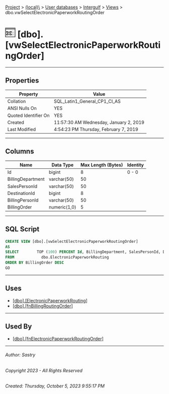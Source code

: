 #### 

[Project](../../../../index.md) > [(local)\\](../../../index.md) > [User databases](../../index.md) > [Intergulf](../index.md) > [Views](Views.md) > dbo.vwSelectElectronicPaperworkRoutingOrder

# ![Views](../../../../Images/View32.png) [dbo].[vwSelectElectronicPaperworkRoutingOrder]

---

## <a name="#properties"></a>Properties

| Property | Value |
|---|---|
| Collation | SQL_Latin1_General_CP1_CI_AS |
| ANSI Nulls On | YES |
| Quoted Identifier On | YES |
| Created | 11:57:30 AM Wednesday, January 2, 2019 |
| Last Modified | 4:54:23 PM Thursday, February 7, 2019 |


---

## <a name="#columns"></a>Columns

| Name | Data Type | Max Length (Bytes) | Identity |
|---|---|---|---|
| Id | bigint | 8 | 0 - 0 |
| BillingDepartment | varchar(50) | 50 |  |
| SalesPersonId | varchar(50) | 50 |  |
| DestinationId | bigint | 8 |  |
| BillingPersonId | varchar(50) | 50 |  |
| BillingOrder | numeric(1,0) | 5 |  |


---

## <a name="#sqlscript"></a>SQL Script

```sql
CREATE VIEW [dbo].[vwSelectElectronicPaperworkRoutingOrder]
AS
SELECT        TOP (100) PERCENT Id, BillingDepartment, SalesPersonId, DestinationId, BillingPersonId, dbo.fnBillingRoutingOrder(BillingDepartment, SalesPersonId, DestinationId, BillingPersonId) AS BillingOrder
FROM            dbo.ElectronicPaperworkRouting
ORDER BY BillingOrder DESC
GO

```


---

## <a name="#uses"></a>Uses

* [[dbo].[ElectronicPaperworkRouting]](../Tables/dbo_ElectronicPaperworkRouting.md)
* [[dbo].[fnBillingRoutingOrder]](../Programmability/Functions/Scalar-valued_Functions/dbo_fnBillingRoutingOrder.md)


---

## <a name="#usedby"></a>Used By

* [[dbo].[fnElectronicPaperworkRoutingOrder]](../Programmability/Functions/Scalar-valued_Functions/dbo_fnElectronicPaperworkRoutingOrder.md)


---

###### Author:  Sastry

###### Copyright 2023 - All Rights Reserved

###### Created: Thursday, October 5, 2023 9:55:17 PM

